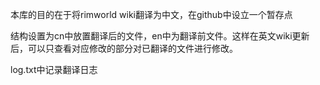 本库的目的在于将rimworld wiki翻译为中文，在github中设立一个暂存点

结构设置为cn中放置翻译后的文件，en中为翻译前文件。这样在英文wiki更新后，可以只查看对应修改的部分对已翻译的文件进行修改。

log.txt中记录翻译日志
